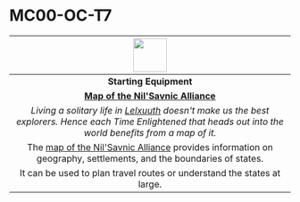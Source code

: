 # MC00-OC-T7

| <img src="../../../images/card-icons/the-time-enlightened.png" height="60" /> |
|:---:|
| **Starting Equipment** |
| **[Map of the Nil'Savnic Alliance](../../maps/map-of-the-nilsavnic-alliance.md)** |
| *Living a solitary life in [Lelxuuth](../../places/cities/lelxuuth.md) doesn't make us the best explorers. Hence each Time Enlightened that heads out into the world benefits from a map of it.* |
| The [map of the Nil'Savnic Alliance](../../maps/map-of-the-nilsavnic-alliance.md) provides information on geography, settlements, and the boundaries of states. |
| It can be used to plan travel routes or understand the states at large. |
